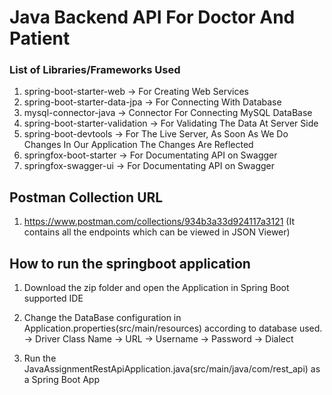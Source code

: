 # Java Backend API For Doctor And Patient

### List of Libraries/Frameworks Used

1) spring-boot-starter-web -> For Creating Web Services
2) spring-boot-starter-data-jpa -> For Connecting With Database
3) mysql-connector-java -> Connector For Connecting MySQL DataBase
4) spring-boot-starter-validation -> For Validating The Data At Server Side
5) spring-boot-devtools -> For The Live Server, As Soon As We Do Changes In Our Application The Changes Are Reflected
6) springfox-boot-starter -> For Documentating API on Swagger
7) springfox-swagger-ui -> For Documentating API on Swagger


## Postman Collection URL

1) https://www.postman.com/collections/934b3a33d924117a3121 (It contains all the endpoints which can be viewed in JSON Viewer)


## How to run the springboot application

1) Download the zip folder and open the Application in Spring Boot supported IDE

2) Change the DataBase configuration in Application.properties(src/main/resources) according to database used.
   -> Driver Class Name
   -> URL
   -> Username
   -> Password
   -> Dialect

3) Run the JavaAssignmentRestApiApplication.java(src/main/java/com/rest_api) as a Spring Boot App
